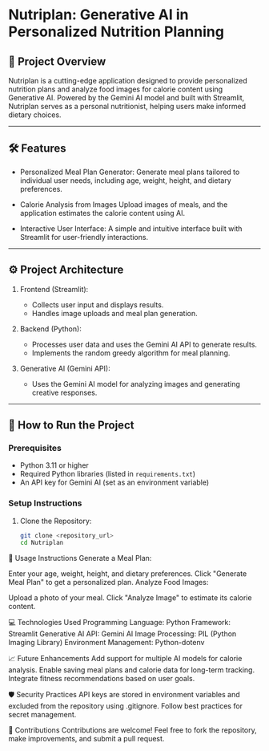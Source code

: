 # Nutriplan: Generative AI in Personalized Nutrition Planning

## 🌟 Project Overview
Nutriplan is a cutting-edge application designed to provide personalized nutrition plans and analyze food images for calorie content using Generative AI. Powered by the Gemini AI model and built with Streamlit, Nutriplan serves as a personal nutritionist, helping users make informed dietary choices.

---

## 🛠️ Features
- Personalized Meal Plan Generator: 
  Generate meal plans tailored to individual user needs, including age, weight, height, and dietary preferences.
  
- Calorie Analysis from Images 
  Upload images of meals, and the application estimates the calorie content using AI.

- Interactive User Interface: 
  A simple and intuitive interface built with Streamlit for user-friendly interactions.

---

## ⚙️ Project Architecture
1. Frontend (Streamlit): 
   - Collects user input and displays results.
   - Handles image uploads and meal plan generation.

2. Backend (Python): 
   - Processes user data and uses the Gemini AI API to generate results.
   - Implements the random greedy algorithm for meal planning.

3. Generative AI (Gemini API):
   - Uses the Gemini AI model for analyzing images and generating creative responses.

---

## 🚀 How to Run the Project
### Prerequisites
- Python 3.11 or higher
- Required Python libraries (listed in `requirements.txt`)
- An API key for Gemini AI (set as an environment variable)

### Setup Instructions
1. Clone the Repository:
   ```bash
   git clone <repository_url>
   cd Nutriplan


📜 Usage Instructions
Generate a Meal Plan:

Enter your age, weight, height, and dietary preferences.
Click "Generate Meal Plan" to get a personalized plan.
Analyze Food Images:

Upload a photo of your meal.
Click "Analyze Image" to estimate its calorie content.


💻 Technologies Used
Programming Language: Python
Framework: Streamlit
Generative AI API: Gemini AI
Image Processing: PIL (Python Imaging Library)
Environment Management: Python-dotenv

📈 Future Enhancements
Add support for multiple AI models for calorie analysis.
Enable saving meal plans and calorie data for long-term tracking.
Integrate fitness recommendations based on user goals.

🛡️ Security Practices
API keys are stored in environment variables and excluded from the repository using .gitignore.
Follow best practices for secret management.

🤝 Contributions
Contributions are welcome! Feel free to fork the repository, make improvements, and submit a pull request.


